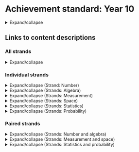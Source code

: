 # Achievement standard: Year 10

<details>
  <summary>Expand/collapse</summary>
  <p>
    By the end of Year 10,
    students recognise the effect of approximations of real numbers in repeated calculations.
    They use mathematical modelling to solve problems involving growth and decay in financial and other applied situations, applying linear, quadratic and exponential functions as appropriate, and solve related equations, numerically and graphically.
    Students make and test conjectures involving functions and relations using digital tools.
    They solve problems involving simultaneous linear equations and linear inequalities in 2 variables graphically and justify solutions.
  </p>
  <p>
    Students interpret and use logarithmic scales representing small or large quantities or change in applied contexts.
    They solve measurement problems involving surface area and volume of composite objects.
    Students apply Pythagoras’ theorem and trigonometry to solve practical problems involving right-angled triangles.
    They identify the impact of measurement errors on the accuracy of results.
    Students use mathematical modelling to solve practical problems involving proportion and scaling, evaluating and modifying models, and reporting assumptions, methods and findings.
    They use deductive reasoning, theorems and algorithms to solve spatial problems.
    Students interpret networks used to represent practical situations and describe connectedness.
  </p>
  <p>
    They plan and conduct statistical investigations involving bivariate data.
    Students represent the distribution of data involving 2 variables, using tables and scatter plots, and comment on possible association.
    They analyse inferences and conclusions in the media, noting potential sources of bias.
    Students compare the distribution of continuous numerical data using various displays, and discuss distributions in terms of centre, spread, shape and outliers.
    They apply conditional probability to solve problems involving compound events.
    Students design and conduct simulations involving conditional probability, using digital tools.
  </p>
</details>

## Links to content descriptions

### All strands

<details><summary>Expand/collapse</summary>

|            | A1* | A2  | A3  | A4  | B1  | B2  | B3  | B4  | B5  | B6  | B7  | C1  | C2  | C3  | C4  | C5  | C6  |
|-----------:|:---:|:---:|:---:|:---:|:---:|:---:|:---:|:---:|:---:|:---:|:---:|:---:|:---:|:---:|:---:|:---:|:---:|
|  AC9M10N01 |  •  |     |     |     |     |     |     |     |     |     |     |     |     |     |     |     |     |
|  AC9M10A01 |     |  •  |     |     |     |     |     |     |     |     |     |     |     |     |     |     |     |
|  AC9M10A02 |     |     |     |  •  |     |     |     |     |     |     |     |     |     |     |     |     |     |
|  AC9M10A03 |     |  •  |     |     |     |     |     |     |     |     |     |     |     |     |     |     |     |
|  AC9M10A04 |     |  •  |     |     |     |     |     |     |     |     |     |     |     |     |     |     |     |
|  AC9M10A05 |     |     |  •  |     |     |     |     |     |     |     |     |     |     |     |     |     |     |
|  AC9M10M01 |     |     |     |     |     |  •  |     |     |     |     |     |     |     |     |     |     |     |
|  AC9M10M02 |     |     |     |     |  •  |     |     |     |     |     |     |     |     |     |     |     |     |
|  AC9M10M03 |  •  |     |     |     |     |     |  •  |     |     |     |     |     |     |     |     |     |     |
|  AC9M10M04 |     |     |     |     |     |     |     |  •  |     |     |     |     |     |     |     |     |     |
|  AC9M10M05 |     |     |     |     |     |     |     |     |  •  |     |     |     |     |     |     |     |     |
| AC9M10SP01 |     |     |     |     |     |     |     |     |     |  •  |     |     |     |     |     |     |     |
| AC9M10SP02 |     |     |     |     |     |     |     |     |     |     |  •  |     |     |     |     |     |     |
| AC9M10SP03 |     |     |     |     |     |     |     |     |     |  •  |     |     |     |     |     |     |     |
| AC9M10ST01 |     |     |     |     |     |     |     |     |     |     |     |     |     |  •  |     |     |     |
| AC9M10ST02 |     |     |     |     |     |     |     |     |     |     |     |     |     |     |  •  |     |     |
| AC9M10ST03 |     |     |     |     |     |     |     |     |     |     |     |  •  |  •  |     |  •  |     |     |
| AC9M10ST04 |     |     |     |     |     |     |     |     |     |     |     |  •  |  •  |     |     |     |     |
| AC9M10ST05 |     |     |     |     |     |     |     |     |     |     |     |  •  |     |     |     |     |     |
|  AC9M10P01 |     |     |     |     |     |     |     |     |     |     |     |     |     |     |     |  •  |  •  |
|  AC9M10P02 |     |     |     |     |     |     |     |     |     |     |     |     |     |     |     |  •  |  •  |
</details>

### Individual strands

<details><summary>Expand/collapse (Strand: Number)</summary>

| Number     | A1* |
|-----------:|:---:|
|  AC9M10N01 |  •  |
</details>

<details><summary>Expand/collapse (Strands: Algebra)</summary>

| Algebra    | A2  | A3  | A4  |
|-----------:|:---:|:---:|:---:|
|  AC9M10A01 |  •  |     |     |
|  AC9M10A02 |     |     |  •  |
|  AC9M10A03 |  •  |     |     |
|  AC9M10A04 |  •  |     |     |
|  AC9M10A05 |     |  •  |     |
</details>

<details><summary>Expand/collapse (Strands: Measurement)</summary>

| Measurement | A1* | B1  | B2  | B3  | B4  | B5  |
|------------:|:---:|:---:|:---:|:---:|:---:|:---:|
|   AC9M10M01 |     |     |  •  |     |     |     |
|   AC9M10M02 |     |  •  |     |     |     |     |
|   AC9M10M03 |  •  |     |     |  •  |     |     |
|   AC9M10M04 |     |     |     |     |  •  |     |
|   AC9M10M05 |     |     |     |     |     |  •  |
</details>

<details><summary>Expand/collapse (Strands: Space)</summary>

| Space      | B6  | B7  |
|-----------:|:---:|:---:|
| AC9M10SP01 |  •  |     |
| AC9M10SP02 |     |  •  |
| AC9M10SP03 |  •  |     |
</details>

<details><summary>Expand/collapse (Strands: Statistics)</summary>

| Statistics | C1  | C2  | C3  | C4  |
|-----------:|:---:|:---:|:---:|:---:|
| AC9M10ST01 |     |     |  •  |     |
| AC9M10ST02 |     |     |     |  •  |
| AC9M10ST03 |  •  |  •  |     |  •  |
| AC9M10ST04 |  •  |  •  |     |     |
| AC9M10ST05 |  •  |     |     |     |
</details>

<details><summary>Expand/collapse (Strands: Probability)</summary>

| Probability | C5  | C6  |
|------------:|:---:|:---:|
|   AC9M10P01 |  •  |  •  |
|   AC9M10P02 |  •  |  •  |
</details>

### Paired strands

<details><summary>Expand/collapse (Strands: Number and algebra)</summary>

| Number and algebra | A1* | A2  | A3  | A4  |
|-----------:|:---:|:---:|:---:|:---:|
|  AC9M10N01 |  •  |     |     |     |
|  AC9M10A01 |     |  •  |     |     |
|  AC9M10A02 |     |     |     |  •  |
|  AC9M10A03 |     |  •  |     |     |
|  AC9M10A04 |     |  •  |     |     |
|  AC9M10A05 |     |     |  •  |     |
</details>

<details><summary>Expand/collapse (Strands: Measurement and space)</summary>

| Measurement and space | A1* | B1  | B2  | B3  | B4  | B5  | B6  | B7  |
|-----------:|:---:|:---:|:---:|:---:|:---:|:---:|:---:|:---:|
|  AC9M10M01 |     |     |  •  |     |     |     |     |     |
|  AC9M10M02 |     |  •  |     |     |     |     |     |     |
|  AC9M10M03 |  •  |     |     |  •  |     |     |     |     |
|  AC9M10M04 |     |     |     |     |  •  |     |     |     |
|  AC9M10M05 |     |     |     |     |     |  •  |     |     |
| AC9M10SP01 |     |     |     |     |     |     |  •  |     |
| AC9M10SP02 |     |     |     |     |     |     |     |  •  |
| AC9M10SP03 |     |     |     |     |     |     |  •  |     |
</details>

<details><summary>Expand/collapse (Strands: Statistics and probability)</summary>

| Statistics and probability | C1  | C2  | C3  | C4  | C5  | C6  |
|-----------:|:---:|:---:|:---:|:---:|:---:|:---:|
| AC9M10ST01 |     |     |  •  |     |     |     |
| AC9M10ST02 |     |     |     |  •  |     |     |
| AC9M10ST03 |  •  |  •  |     |  •  |     |     |
| AC9M10ST04 |  •  |  •  |     |     |     |     |
| AC9M10ST05 |  •  |     |     |     |     |     |
|  AC9M10P01 |     |     |     |     |  •  |  •  |
|  AC9M10P02 |     |     |     |     |  •  |  •  |
</details>

